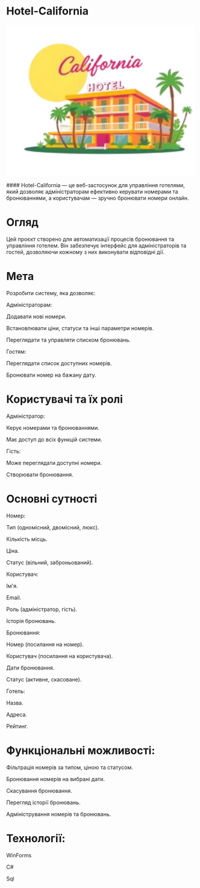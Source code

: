 # Hotel-California
<p align="center">
  <img src="HotelCalifornia/assets/photo_2025-03-15_13-57-30__1___3_-removebg-preview.png" alt="HotelCalifornia Interface" width="500"/>
</p>
#### Hotel-California — це веб-застосунок для управління готелями, який дозволяє адміністраторам ефективно керувати номерами та бронюваннями, а користувачам — зручно бронювати номери онлайн.

#  Огляд
Цей проєкт створено для автоматизації процесів бронювання та управління готелем. Він забезпечує інтерфейс для адміністраторів та гостей, дозволяючи кожному з них виконувати відповідні дії.

#  Мета
Розробити систему, яка дозволяє:

Адміністраторам:

  Додавати нові номери.

  Встановлювати ціни, статуси та інші параметри номерів.

  Переглядати та управляти списком бронювань.

Гостям:

  Переглядати список доступних номерів.

  Бронювати номер на бажану дату.

#  Користувачі та їх ролі
Адміністратор:

  Керує номерами та бронюваннями.

  Має доступ до всіх функцій системи.

Гість:

  Може переглядати доступні номери.

  Створювати бронювання.

#  Основні сутності
Номер:

  Тип (одномісний, двомісний, люкс).

  Кількість місць.

  Ціна.

  Статус (вільний, заброньований).

Користувач:

  Ім'я.

  Email.

  Роль (адміністратор, гість).

  Історія бронювань.

Бронювання:

  Номер (посилання на номер).

  Користувач (посилання на користувача).

  Дати бронювання.

  Статус (активне, скасоване).

Готель:

  Назва.

  Адреса.

  Рейтинг.

#  Функціональні можливості:

Фільтрація номерів за типом, ціною та статусом.

Бронювання номерів на вибрані дати.

Скасування бронювання.

Перегляд історії бронювань.

Адміністрування номерів та бронювань.

#  Технології:

WinForms

C#

Sql

